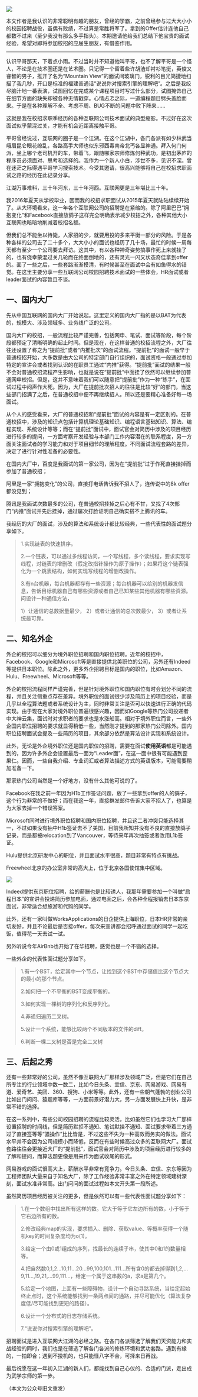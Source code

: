 

![](http://mmbiz.qpic.cn/mmbiz_gif/qX2ED6UwyKGk2QQlZ9KWBp3BSjGPMRCY5Z4owMxZ1t7rtpgC7jibNrsXnoZk0PJDlW7JMdezNobpHg8wiceqhfcA/0?wx_fmt=gif&tp=webp&wxfrom=5&wx_lazy=1)

本文作者是我认识的非常聪明有趣的朋友，曾经的学霸，之前曾经参与过大大小小的校园招聘战役，虽偶有败绩，不过算是常胜将军了。拿到的Offer估计连他自己都数不过来（至少我没有那么多手指头）。本期邀请他给我们总结下他宝贵的面试经验，希望对即将参加校招的应届生朋友，有借鉴作用。

*****

认识平哥那天，下着点小雨。不过当时并不知道他叫平哥，也不了解平哥是一个怪人，不论是在技术圈还是在艺术圈。只记得一个留着些许胡渣却衬衫笔挺，英俊又睿智的男子，推开了名为“Mountain View”的面试间玻璃门，锐利的目光简捷地扫描了我几秒，开口是标准的福建普通话“说说你对搜索引擎的理解吧”。之后是我绞尽脑汁地一番表演，试图回忆在完成某个课程项目时写过什么部分，试图掩饰自己在细节方面的缺失却被各种无情戳穿。心情忐忑之际，一道编程题目劈头盖脸而来。于是在各种理解不全、考虑不周、BUG不断的问题中败下阵来……

这就是我在校招求职季经历的各种互联网公司技术面试的典型缩影。不过好在这次面试似乎蒙混过关，才能有机会近距离接触平哥。

平哥曾经说过，互联网的圈子是一个江湖。在这个江湖中，各门各派有如少林武当峨眉昆仑眼花缭乱，各路高手大师也似东邪西毒南帝北丐各显神通。拜入何门何派，坐上哪个老司机开的车，带着飞，跟随哪家宗师修炼何种武功，是初出茅庐的程序员必须面对、思考和选择的。我作为一个新人小白，涉世不多，见识不深。曾在迷茫之际得遇平哥学习搜索技术。今受其邀请，很高兴能够将自己在校招求职面试之路的经历在此记录分享。

江湖万事难料，三十年河东，三十年河西。互联网更是三年堪比三十年。

我2016年夏天从学校毕业，因而我的校招求职面试从2015年夏天就陆陆续续开始了。从大环境看来，这一年各个互联网公司的招聘是在紧缩的。除了阿里巴巴“拥抱变化”和Facebook直接放鸽子这样完全明确表示减少校招之外，各种其他大小互联网也暗暗地削减着校招名额。

但我们总不能坐以待毙，人家招的少，就要用投的多来平衡一部分的风险。于是各种各样的公司去了二十多个，大大小小的面试也经历了几十场，最忙的时候一周每天都有至少一个公司要去拜访。这其中，有以各种神奇姿势搞事作死上来就挂了的，也有侥幸蒙混过关几轮而在终面倒地的，还有灵光一闪又状态奇佳拿到offer的。面了一些之后，一些套路渐渐摸清，有时候甚至在面试中会有如鱼得水的错觉。在这里主要分享一些互联网公司校园招聘技术面试的一些体会，HR面试或者leader面试的内容暂且不谈。

## 一、国内大厂

先从中国互联网的国内大厂开始说起。这里定义的国内大厂指的是以BAT为代表的，规模大、涉及领域多、业务线广泛的公司。

国内大厂的校招，一般流程比较严谨完善，包括网申、笔试、面试等阶段，每个阶段都预定了清晰明确的起止时间。但是现在，在这样普通的校招流程之外，大厂往往还设置了称之为“提前批”或者“内推批次”的面试流程。“提前批”的面试一般早于普通校招开始，大多数是由大公司的特定部门自行组织的，面试资格一般通过参加特定的宣讲会或者找到认识的在职员工通过“内推”获得。“提前批”面试的结果一般不会对普通校招流程产生影响，也就是说在“提前批”中面挂了依然可以继续参加普通网申校招。但是，这并不意味着我们可以随意把“提前批”作为一种“练手”，在面试过程中闷声作大死。因为，大厂在提前批次招人的往往是比较“好”的部门，当这些部门招满了之后，在普通校招中便不再继续招人。所以还是要精心准备好每一场面试。

从个人的感受看来，大厂的普通校招和“提前批”面试的内容是有一定区别的。在普通校招中，涉及的知识点包括计算机理论基础知识、编程语言基础知识、算法、编程实现、系统设计等等；而在“提前批”面试中，面试官会对简历中涉及的项目经历进行较多的提问，一方面考察开发经验与本部门工作内容潜在的联系程度，另一方面关注面试者的学习能力和对于项目细节的理解程度。不同面试流程套路的差异，决定了进行针对性准备的必要性。

在国内大厂中，百度是我面试的第一家公司，因为在“提前批”过于作死直接挂掉而参加了普通校招；

阿里是一家“拥抱变化”的公司，直接打电话告诉我不招人了，连传说中的8k offer都没见到；

腾讯是我面试次数最多的公司，在普通校招挂掉之后心有不甘，又找了4次部门“内推”面试并先后挂掉，通过屡次打脸证明自己确实搭不上腾讯的车。

我经历的大厂的面试，涉及的算法和系统设计都比较经典，一些代表性的面试题分享如下。

> 1.实现链表的快速排序。
> 
> 2.一个链表，可以通过多线程访问，一个写线程，多个读线程，要求实现写线程，对链表的增删改（假定改指针操作为原子操作）；如果将这个链表强化为一个跳表结构，如何实现写线程的增删改操作。
> 
> 3.有n台机器，每台机器都存有一些资源；每台机器可以给别的机器发信息，告诉目标机器自己有哪些资源或者自己已知某些其他机器有哪些资源。问设计一种通信方法，
> 
> 1）让通信的总数据量最少， 
> 2）或者让通信的总次数最少， 
> 3）或者让系统最可靠。

## 二、知名外企

外企的校招可以细分为境外职位招聘和国内职位招聘。近年的校招中，Facebook、Google和Microsoft等是直接提供北美职位的公司，另外还有Indeed等提供日本职位。除此之外，更多外企招聘目标是国内的职位，比如Amazon、Hulu、Freewheel、Microsoft等等。

外企的校招流程同样严谨完善，但是针对境外职位和国内职位有时会划分不同的流程，并且关注侧重点存在差异。境外职位的面试很少涉及简历上的项目经验，而是几乎以全程算法题或者系统设计为主，同时非常关注是否可以快速进行正确的代码实现。由于现在大家对境外职位普遍很感兴趣，因而如Google等热门公司投递者中大神云集，面试时对求职者的要求也是水涨船高。相对于境外职位而言，一些外企国内职位招聘的要求就显得稍低一些，当然刚才提到的那家热门公司除外。国内职位招聘面试会提及一些简历的项目，其余部分依然是算法设计实现和系统设计。

此外，无论是外企境外职位还是国内职位的招聘，需要在面试**使用英语**都是可能遇到的，因为许多外企会设置最后一面为“Leader面”，在这一面中很有可能遇到歪果仁。因而，一些自我介绍、专业词汇或者算法描述方式的英语版本，可能需要稍加准备一下。

那家热门公司当然是一个好地方，没有什么其他可说的了。

Facebook在我之前一年因为H1b工作签证问题，放了一些拿到offer的人的鸽子，这个行为非常的不做好；而在我这一年，直接群发邮件告诉大家不招人了，也算是为大家去掉一个错误答案。

Microsoft同时进行境外职位招聘和国内职位招聘，并且这二者冲突只能选择其一，不过如果没有抽中H1b签证去不了美国，目前我所知并没有不良的直接放鸽子记录，而是都被relocation到了Vancouver，等待来年再次抽签或者改用L1b签证。

Hulu提供北京研发中心的职位，并且面试水平很高，题目非常有特点有挑战。

Freewheel北京的办公室非常的高大上，位于北京各国使馆集中区域。

![](http://mmbiz.qpic.cn/mmbiz_jpg/qX2ED6UwyKGBOMQWFvEBzaxWLlJcs879iaxplBHspkBZOoiaaSaPrMoaKCbuOW0VeU87MsxGbAKUfTR5fZxzq1bA/640?wx_fmt=jpeg&tp=webp&wxfrom=5&wx_lazy=1&wx_co=1)

Indeed提供东京职位招聘，给的薪酬也是比较诱人，我那年需要参加一个叫做“启程日本”的宣讲会投递简历参加电面，通过电面之后，会各种全程报销去日本东京面试，非常适合想旅游和代购的同学。

此外，还有一家叫做WorksApplications的日企提供上海职位，日本HR非常的亲切友好，并且不论最后是否接offer，每次来宣讲都会招呼通过面试的同学一起吃饭，值得花一天去试一试。

另外听说今年AirBnb也开始了在华招聘，感觉也是一个不错的选择。

一些外企的代表性面试题分享如下。

> 1.有一个BST，给定其中一个节点，让找到这个BST中存储值比这个节点大的最小的那个节点。
> 
> 2.如何把一个不平衡的BST变成平衡的。
> 
> 3.如何实现一棵树的序列化和反序列化。
> 
> 4.非递归遍历二叉树。
> 
> 5.设计一个系统，能够比较两个不同版本的文件的diff。
> 
> 6.判断一棵二叉树是否是完全二叉树

## 三、后起之秀

还有一些非常好的公司，虽然不像互联网大厂那样涉及领域广泛，但是它们在自己所专注的行业领域中数一数二，比如今日头条、宜信、京东、网易游戏、网易有道、爱奇艺、美团、360、搜狗、小米等等。此外，还有一些朝气蓬勃的创业公司比如出门问问、猿题库等等，一方面前景好潜力大，另一方面发展快上升快，是非常不错的选择。

在这一系列中，有些公司校园招聘的流程比较灵活，比如虽然它们也学习大厂那样设置招聘的时间线，但是简历默拒不通知、笔试默挂不通知、面试要求带着三方通过了直接签等等“骚操作”比比皆是，不过这些不失为一种高效而务实的做法。面试水平并不会因为公司规模小而降低，反而在有些时候高过众多的互联网大厂。面试套路往往会更接近大厂的“提前批”，面试官会对简历中涉及的项目经历进行较多的了解和提问，而算法题更像是用来作为面试收尾的形式。

网易游戏的面试很高大上，薪酬水平非常有竞争力。今日头条、宜信、京东等因为工程师团队大量来自于知名大厂，除了工作经验非常丰富之外在特定领域建树深刻，面试水准非常高。出门问问的面试过程如本文开头第一段所述。

虽然简历项目经历被关注的更多，但是依然可以有一些代表性面试题分享如下：

> 1.在一个数组中找出所有这样的数。它大于等于它左边所有的数，小于等于它右边所有的数。
> 
> 2.修改经典map的实现，要求插入、删除、获取value、等概率获得一个随机key的时间复杂度均为o(1)。
> 
> 3.给定一个由0或1组成的序列，找最长的连续子串，使其中0和1的数量相等。
> 
> 4.把自然数0,1,2…10,11…20…99,100,101…111…所有含0的都去掉得到1,2,…9,11…,19,21,…99,111…，给定一个属于这串数的a，求a是第几个。
> 
> 5.给定一个地图，上面有一些障碍物，设计一个自动寻路系统，当给定起始终止点时，这个系统能够找到一条两点间的通路，并尽可能优化（算法复杂度低/尽可能找到更短的路径）。
> 
> 6.设计一个分布式的日志存储系统。
>
> 7.“说说你对搜索引擎的理解吧”。

招聘面试是进入互联网大江湖的必经之路。在各门各派筛选了解我们天资能力和实战经验的同时，我们也是在筛选了解各门各派的修炼环境和武功套路。遇到有缘的，一拍即合；遇到不投机的，也只能怪八字不合，可择来日再战。

最后祝愿在这一年初入江湖的新人们，都能找到自己心仪的、合适的门派，走出成为武学宗师的第一步。

（本文为公众号旧文重发）
<!--stackedit_data:
eyJoaXN0b3J5IjpbMjAwNjE0NTg1M119
-->